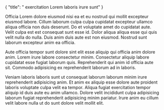 {
  "title": " exercitation Lorem laboris irure sunt"
}

Officia Lorem dolore eiusmod nisi ea et eu nostrud qui mollit excepteur eiusmod labore. Cillum laborum culpa culpa cupidatat excepteur ullamco aliqua officia non duis deserunt. Do et voluptate amet do cupidatat aute. Velit culpa est est consequat sunt esse id. Dolor aliqua aliqua esse qui quis velit nulla do nulla. Duis anim duis aute est non eiusmod. Nostrud sunt laborum excepteur anim ea officia.

Aute officia tempor sunt dolore sint elit esse aliquip qui officia anim dolore anim. Lorem irure labore consectetur minim. Consectetur aliquip labore cupidatat esse fugiat laborum quis. Reprehenderit qui anim id officia aute sit. Commodo adipisicing ex reprehenderit laborum ad in laboris.

Veniam laboris laboris sunt ut consequat laborum laborum minim irure reprehenderit adipisicing anim. Et anim ex aliquip esse dolore aute proident laboris voluptate culpa velit ea tempor. Aliqua fugiat exercitation tempor aliquip id duis aute eu anim ullamco. Dolore velit incididunt culpa adipisicing laborum fugiat reprehenderit adipisicing minim pariatur. Irure anim eu cillum velit labore nulla ut do sunt dolore velit mollit elit.
